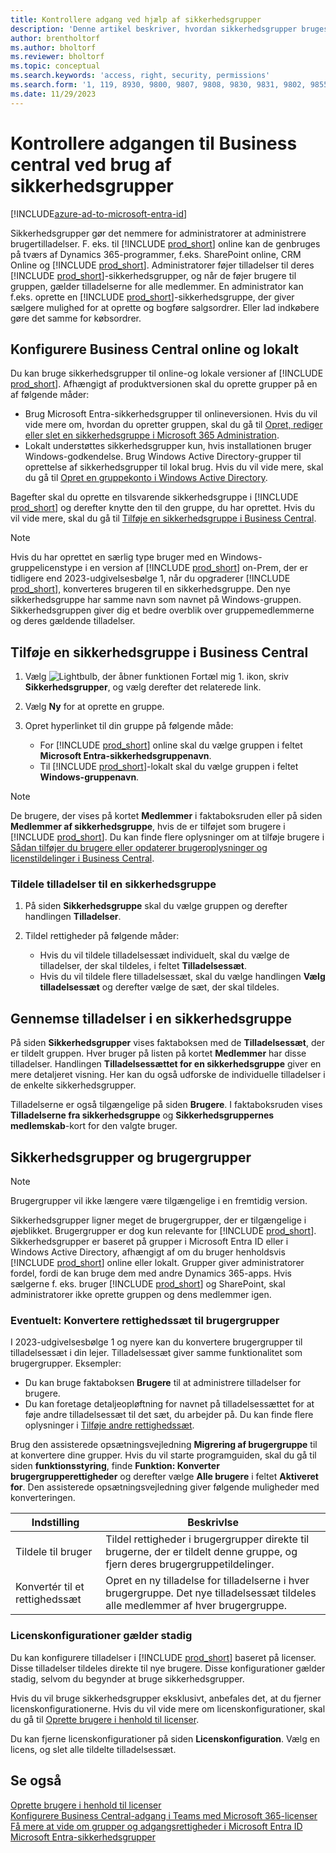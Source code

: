 ```yaml
---
title: Kontrollere adgang ved hjælp af sikkerhedsgrupper
description: 'Denne artikel beskriver, hvordan sikkerhedsgrupper bruges til at definere brugertilladelser.'
author: brentholtorf
ms.author: bholtorf
ms.reviewer: bholtorf
ms.topic: conceptual
ms.search.keywords: 'access, right, security, permissions'
ms.search.form: '1, 119, 8930, 9800, 9807, 9808, 9830, 9831, 9802, 9855, 9862'
ms.date: 11/29/2023
---
```


# <a name="control-access-to-business-central-using-security-groups"></a>Kontrollere adgangen til Business central ved brug af sikkerhedsgrupper

[!INCLUDE[azure-ad-to-microsoft-entra-id](~/../shared-content/shared/azure-ad-to-microsoft-entra-id.md)]

Sikkerhedsgrupper gør det nemmere for administratorer at administrere brugertilladelser. F. eks. til [!INCLUDE [prod_short](includes/prod_short.md)] online kan de genbruges på tværs af Dynamics 365-programmer, f.eks. SharePoint online, CRM Online og [!INCLUDE [prod_short](includes/prod_short.md)]. Administratorer føjer tilladelser til deres [!INCLUDE [prod_short](includes/prod_short.md)]-sikkerhedsgrupper, og når de føjer brugere til gruppen, gælder tilladelserne for alle medlemmer. En administrator kan f.eks. oprette en [!INCLUDE [prod_short](includes/prod_short.md)]-sikkerhedsgruppe, der giver sælgere mulighed for at oprette og bogføre salgsordrer. Eller lad indkøbere gøre det samme for købsordrer.

## <a name="business-central-online-and-on-premises"></a>Konfigurere Business Central online og lokalt

Du kan bruge sikkerhedsgrupper til online-og lokale versioner af [!INCLUDE [prod_short](includes/prod_short.md)]. Afhængigt af produktversionen skal du oprette grupper på en af følgende måder:

* Brug Microsoft Entra-sikkerhedsgrupper til onlineversionen. Hvis du vil vide mere om, hvordan du opretter gruppen, skal du gå til [Opret, rediger eller slet en sikkerhedsgruppe i Microsoft 365 Administration](/microsoft-365/admin/email/create-edit-or-delete-a-security-group).
* Lokalt understøttes sikkerhedsgrupper kun, hvis installationen bruger Windows-godkendelse. Brug Windows Active Directory-grupper til oprettelse af sikkerhedsgrupper til lokal brug. Hvis du vil vide mere, skal du gå til [Opret en gruppekonto i Windows Active Directory](/windows/security/operating-system-security/network-security/windows-firewall/create-a-group-account-in-active-directory). 

Bagefter skal du oprette en tilsvarende sikkerhedsgruppe i [!INCLUDE [prod_short](includes/prod_short.md)] og derefter knytte den til den gruppe, du har oprettet. Hvis du vil vide mere, skal du gå til [Tilføje en sikkerhedsgruppe i Business Central](#add-a-security-group-in-business-central).

> [!NOTE]
> Hvis du har oprettet en særlig type bruger med en Windows-gruppelicenstype i en version af [!INCLUDE [prod_short](includes/prod_short.md)] on-Prem, der er tidligere end 2023-udgivelsesbølge 1, når du opgraderer [!INCLUDE [prod_short](includes/prod_short.md)], konverteres brugeren til en sikkerhedsgruppe. Den nye sikkerhedsgruppe har samme navn som navnet på Windows-gruppen. Sikkerhedsgruppen giver dig et bedre overblik over gruppemedlemmerne og deres gældende tilladelser.

## <a name="add-a-security-group-in-business-central"></a>Tilføje en sikkerhedsgruppe i Business Central

1. Vælg ![Lightbulb, der åbner funktionen Fortæl mig 1.](media/ui-search/search_small.png "Fortæl mig, hvad du vil foretage dig") ikon, skriv **Sikkerhedsgrupper**, og vælg derefter det relaterede link.
1. Vælg **Ny** for at oprette en gruppe.
1. Opret hyperlinket til din gruppe på følgende måde:

    * For [!INCLUDE [prod_short](includes/prod_short.md)] online skal du vælge gruppen i feltet **Microsoft Entra-sikkerhedsgruppenavn**.
    * Til [!INCLUDE [prod_short](includes/prod_short.md)]-lokalt skal du vælge gruppen i feltet **Windows-gruppenavn**.

> [!NOTE]
> De brugere, der vises på kortet **Medlemmer** i faktaboksruden eller på siden **Medlemmer af sikkerhedsgruppe**, hvis de er tilføjet som brugere i [!INCLUDE [prod_short](includes/prod_short.md)]. Du kan finde flere oplysninger om at tilføje brugere i [Sådan tilføjer du brugere eller opdaterer brugeroplysninger og licenstildelinger i Business Central](ui-how-users-permissions.md#adduser).  

### <a name="assign-permissions-to-a-security-group"></a>Tildele tilladelser til en sikkerhedsgruppe

1. På siden **Sikkerhedsgruppe** skal du vælge gruppen og derefter handlingen **Tilladelser**.
1. Tildel rettigheder på følgende måder:

    * Hvis du vil tildele tilladelsessæt individuelt, skal du vælge de tilladelser, der skal tildeles, i feltet **Tilladelsessæt**.
    * Hvis du vil tildele flere tilladelsessæt, skal du vælge handlingen **Vælg tilladelsessæt** og derefter vælge de sæt, der skal tildeles.

## <a name="review-the-permissions-in-a-security-group"></a>Gennemse tilladelser i en sikkerhedsgruppe

På siden **Sikkerhedsgrupper** vises faktaboksen med de **Tilladelsessæt**, der er tildelt gruppen. Hver bruger på listen på kortet **Medlemmer** har disse tilladelser. Handlingen **Tilladelsessættet for en sikkerhedsgruppe** giver en mere detaljeret visning. Her kan du også udforske de individuelle tilladelser i de enkelte sikkerhedsgrupper.

Tilladelserne er også tilgængelige på siden **Brugere**. I faktaboksruden vises **Tilladelserne fra sikkerhedsgruppe** og **Sikkerhedsgruppernes medlemskab**-kort for den valgte bruger.

## <a name="security-groups-and-user-groups"></a>Sikkerhedsgrupper og brugergrupper

> [!NOTE]
> Brugergrupper vil ikke længere være tilgængelige i en fremtidig version.

Sikkerhedsgrupper ligner meget de brugergrupper, der er tilgængelige i øjeblikket. Brugergrupper er dog kun relevante for [!INCLUDE [prod_short](includes/prod_short.md)]. Sikkerhedsgrupper er baseret på grupper i Microsoft Entra ID eller i Windows Active Directory, afhængigt af om du bruger henholdsvis [!INCLUDE [prod_short](includes/prod_short.md)] online eller lokalt. Grupper giver administratorer fordel, fordi de kan bruge dem med andre Dynamics 365-apps. Hvis sælgerne f. eks. bruger [!INCLUDE [prod_short](includes/prod_short.md)] og SharePoint, skal administratorer ikke oprette gruppen og dens medlemmer igen.

### <a name="optional-convert-user-groups-to-permission-sets"></a>Eventuelt: Konvertere rettighedssæt til brugergrupper

I 2023-udgivelsesbølge 1 og nyere kan du konvertere brugergrupper til tilladelsessæt i din lejer. Tilladelsessæt giver samme funktionalitet som brugergrupper. Eksempler:

* Du kan bruge faktaboksen **Brugere** til at administrere tilladelser for brugere.
* Du kan foretage detaljeopløftning for navnet på tilladelsessættet for at føje andre tilladelsessæt til det sæt, du arbejder på. Du kan finde flere oplysninger i [Tilføje andre rettighedssæt](ui-define-granular-permissions.md#to-add-other-permission-sets).

Brug den assisterede opsætningsvejledning **Migrering af brugergruppe** til at konvertere dine grupper. Hvis du vil starte programguiden, skal du gå til siden **funktionsstyring**, finde **Funktion: Konverter brugergrupperettigheder** og derefter vælge **Alle brugere** i feltet **Aktiveret for**. Den assisterede opsætningsvejledning giver følgende muligheder med konverteringen.

|Indstilling  |Beskrivlse  |
|---------|---------|
|Tildele til bruger     | Tildel rettigheder i brugergrupper direkte til brugerne, der er tildelt denne gruppe, og fjern deres brugergruppetildelinger.        |
|Konvertér til et rettighedssæt     | Opret en ny tilladelse for tilladelserne i hver brugergruppe. Det nye tilladelsessæt tildeles alle medlemmer af hver brugergruppe.          |

### <a name="license-configurations-still-apply"></a>Licenskonfigurationer gælder stadig

Du kan konfigurere tilladelser i [!INCLUDE [prod_short](includes/prod_short.md)] baseret på licenser. Disse tilladelser tildeles direkte til nye brugere. Disse konfigurationer gælder stadig, selvom du begynder at bruge sikkerhedsgrupper.

Hvis du vil bruge sikkerhedsgrupper eksklusivt, anbefales det, at du fjerner licenskonfigurationerne. Hvis du vil vide mere om licenskonfigurationer, skal du gå til [Oprette brugere i henhold til licenser](ui-how-users-permissions.md).

Du kan fjerne licenskonfigurationer på siden **Licenskonfiguration**. Vælg en licens, og slet alle tildelte tilladelsessæt.

## <a name="see-also"></a>Se også

[Oprette brugere i henhold til licenser](ui-how-users-permissions.md)  
[Konfigurere Business Central-adgang i Teams med Microsoft 365-licenser](admin-access-with-m365-license-setup.md)  
[Få mere at vide om grupper og adgangsrettigheder i Microsoft Entra ID](/azure/active-directory/fundamentals/concept-learn-about-groups)  
[Microsoft Entra-sikkerhedsgrupper](/windows-server/identity/ad-ds/manage/understand-security-groups)  
